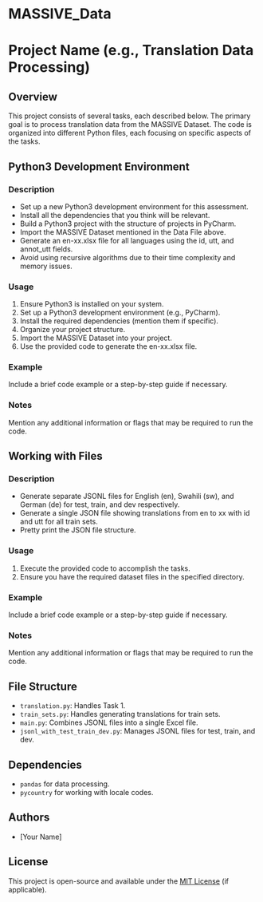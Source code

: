 # MASSIVE_Data

# Project Name (e.g., Translation Data Processing)

## Overview

This project consists of several tasks, each described below. The primary goal is to process translation data from the MASSIVE Dataset. The code is organized into different Python files, each focusing on specific aspects of the tasks.

##  Python3 Development Environment 

### Description
- Set up a new Python3 development environment for this assessment.
- Install all the dependencies that you think will be relevant.
- Build a Python3 project with the structure of projects in PyCharm.
- Import the MASSIVE Dataset mentioned in the Data File above.
- Generate an en-xx.xlsx file for all languages using the id, utt, and annot_utt fields.
- Avoid using recursive algorithms due to their time complexity and memory issues.

### Usage
1. Ensure Python3 is installed on your system.
2. Set up a Python3 development environment (e.g., PyCharm).
3. Install the required dependencies (mention them if specific).
4. Organize your project structure.
5. Import the MASSIVE Dataset into your project.
6. Use the provided code to generate the en-xx.xlsx file.

### Example
Include a brief code example or a step-by-step guide if necessary.

### Notes
Mention any additional information or flags that may be required to run the code.

##  Working with Files 

### Description
- Generate separate JSONL files for English (en), Swahili (sw), and German (de) for test, train, and dev respectively.
- Generate a single JSON file showing translations from en to xx with id and utt for all train sets.
- Pretty print the JSON file structure.

### Usage
1. Execute the provided code to accomplish the tasks.
2. Ensure you have the required dataset files in the specified directory.

### Example
Include a brief code example or a step-by-step guide if necessary.

### Notes
Mention any additional information or flags that may be required to run the code.

## File Structure

- `translation.py`: Handles Task 1.
- `train_sets.py`: Handles generating translations for train sets.
- `main.py`: Combines JSONL files into a single Excel file.
- `jsonl_with_test_train_dev.py`: Manages JSONL files for test, train, and dev.

## Dependencies

- `pandas` for data processing.
- `pycountry` for working with locale codes.

## Authors

- [Your Name]

## License

This project is open-source and available under the [MIT License](LICENSE) (if applicable).




